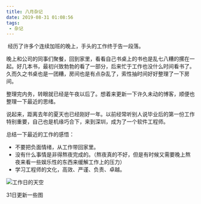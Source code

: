 ```yaml
---
title: 八月杂记
date: 2019-08-31 01:08:56
tags:
 - 杂记
---
```

​	经历了许多个连续加班的晚上，手头的工作终于告一段落。

<!-- more -->
​	晚上和公司的同事们聚餐，回到家里，看看自己书桌上的书也是乱七八糟的摞在一起。好几本书，最初兴致勃勃的看了一部分，后来忙于工作也没什么时间看书了。久而久之书桌也是一团糟，房间也是有点杂乱了，索性抽时间好好整理了一下房间。

​	整理完内务，转眼就已经是午夜以后了。想着来更新一下许久未动的博客，顺便也整理一下最近的思绪。

​	说起来，距离去年的夏天也已经刚好一年。以前经常听别人说毕业后的第一份工作特别重要，自己也是机缘巧合下，来到深圳，成为了一个软件工程师。

总结一下最近的工作的感悟：

- 不要把负面情绪，从工作带回家里。
- 没有什么事情是非得熬夜完成的。（熬夜真的不好，但是有时候又需要晚上熬夜来看一些娱乐性的东西来缓解工作上的压力）
- 学习工程师的文化，高效、严谨、负责、卓越。

![工作日的天空](https://s2.ax1x.com/2019/08/31/mvm2O1.jpg)

31日更新一些图

